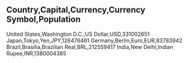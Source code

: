 ## Country,Capital,Currency,Currency Symbol,Population
United States,Washington D.C.,US Dollar,USD,331002651
Japan,Tokyo,Yen,JPY,126476461
Germany,Berlin,Euro,EUR,83783942
Brazil,Brasília,Brazilian Real,BRL,212559417
India,New Delhi,Indian Rupee,INR,1380004385

